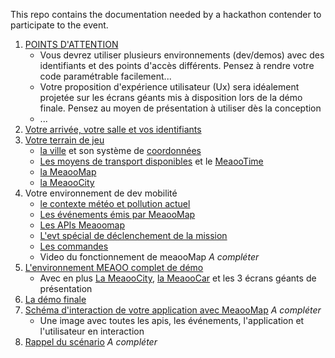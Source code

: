 This repo contains the documentation needed by a hackathon contender to participate to the event.

1. [POINTS D'ATTENTION](attention.md)
    - Vous devrez utiliser plusieurs environnements (dev/demos) avec des identifiants et des points d'accès différents. Pensez  à rendre votre code paramétrable facilement...
    - Votre proposition d'expérience utilisateur (Ux) sera idéalement projetée sur les écrans géants mis à disposition lors de la démo finale. Pensez au moyen de présentation à utiliser dès la conception
    - ...
1. [Votre arrivée, votre salle et vos identifiants](startup.md)
1. [Votre terrain de jeu](concepts.md)
    - [la ville](concepts.md#ville) et son système de [coordonnées](concepts.md#coord)
    - [Les moyens de transport disponibles](concepts.md#vehicle_type) et le [MeaooTime](concepts.md#meaootime)
    - [la MeaooMap](concepts.md#map)
    - [la MeaooCity](concepts.md#city)
1. Votre environnement de dev mobilité
    - [le contexte météo et pollution actuel](context.md)
    - [Les événements émis par MeaooMap](events.md) 
    - [Les APIs Meaoomap](api.md)
    - [L'evt spécial de déclenchement de la mission](events.md#missionstart)
    - [Les commandes](command.md) 
    - Video du fonctionnement de meaooMap *A compléter*
1. [L'environnement MEAOO complet de démo](demo.md)
    - Avec en plus [La MeaooCity](concepts.md#city), [la MeaooCar](car.md) et les 3 écrans géants de présentation
1. [La démo finale](demo.md#finale)
1. [Schéma d'interaction de votre application avec MeaooMap](schema.md) *A compléter*
    - Une image avec toutes les apis, les événements, l'application et l'utilisateur en interaction
1. [Rappel du scénario](scenario.md) *A compléter*

